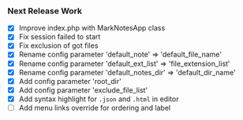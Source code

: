 ### Next Release Work
* [x] Improve index.php with MarkNotesApp class
* [x] Fix session failed to start
* [x] Fix exclusion of got files
* [x] Rename config parameter 'default_note' => 'default_file_name'
* [x] Rename config parameter 'default_ext_list' => 'file_extension_list'
* [x] Rename config parameter 'default_notes_dir' => 'default_dir_name'
* [x] Add config parameter 'root_dir'
* [x] Add config parameter 'exclude_file_list'
* [x] Add syntax highlight for `.json` and `.html` in editor
* [ ] Add menu links override for ordering and label
